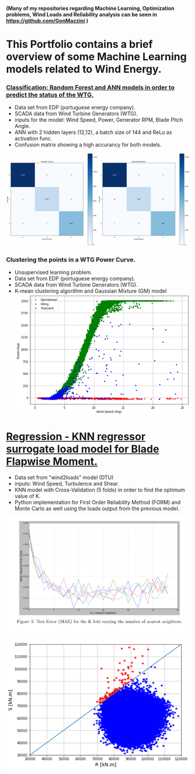 ####  (Many of my repositories regarding Machine Learning, Optimization problems, Wind Loads and Reliability analysis can be seen in https://github.com/GonMazzini )

# This Portfolio contains a brief overview of some Machine Learning models related to Wind Energy.



### [Classification: Random Forest and ANN models in order to predict the status of the WTG.](https://github.com/GonMazzini/EDP-data)
* Data set from EDP (portuguese energy company).
* SCADA data from Wind Turbine Generators (WTG).
* inputs for the model: Wind Speed, Power, Generator RPM, Blade Pitch Angle.
* ANN with 2 hidden layers (12,12), a batch size of 144 and ReLu as activation func.
* Confusion matrix showing a high accurancy for both models.

![image](images/clasification.png)


### Clustering the points in a WTG Power Curve.
* Unsupervised learning problem.
* Data set from EDP (portuguese energy company).
* SCADA data from Wind Turbine Generators (WTG).
* K-mean clustering algorithm and Gaussian Mixture (GM) model
![image](images/clustering%20gaussian.png)



# [Regression - KNN regressor surrogate load model for Blade Flapwise Moment.](https://github.com/GonMazzini/Reliability-Analysis)
* Data set from "wind2loads" model (DTU)
* inputs: Wind Speed, Turbulence and Shear.
* KNN model with Cross-Validation (5 folds) in order to find the optimum value of K.
* Python implementation for First Order Reliability Method (FORM) and Monte Carlo as well using the loads output from the previous model.


![image](images/KNN%20regressor.png)

![image](images/Reliability%20plot.png?raw=true)

